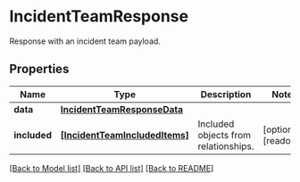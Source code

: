 # IncidentTeamResponse

Response with an incident team payload.

## Properties
Name | Type | Description | Notes
------------ | ------------- | ------------- | -------------
**data** | [**IncidentTeamResponseData**](IncidentTeamResponseData.md) |  | 
**included** | [**[IncidentTeamIncludedItems]**](IncidentTeamIncludedItems.md) | Included objects from relationships. | [optional] [readonly] 

[[Back to Model list]](README.md#documentation-for-models) [[Back to API list]](README.md#documentation-for-api-endpoints) [[Back to README]](README.md)


